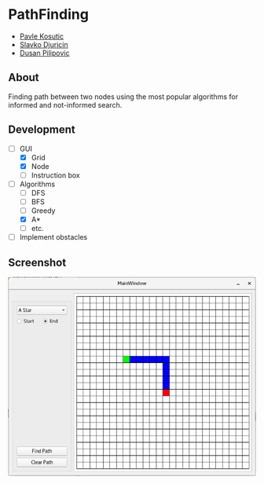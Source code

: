 # PathFinding

* [Pavle Kosutic](https://github.com/pavle995)<br>
* [Slavko Djuricin](https://github.com/djuricin)<br>
* [Dusan Pilipovic](https://github.com/razzil1)<br>

## About

Finding path between two nodes using the most popular algorithms for informed and not-informed search.

## Development

* [ ] GUI
    * [x] Grid
    * [x] Node
    * [ ] Instruction box
* [ ] Algorithms
    * [ ] DFS
    * [ ] BFS
    * [ ] Greedy
    * [x] A*
    * [ ] etc.
* [ ] Implement obstacles

## Screenshot

![](Screenshots/2018-05-30.png)

